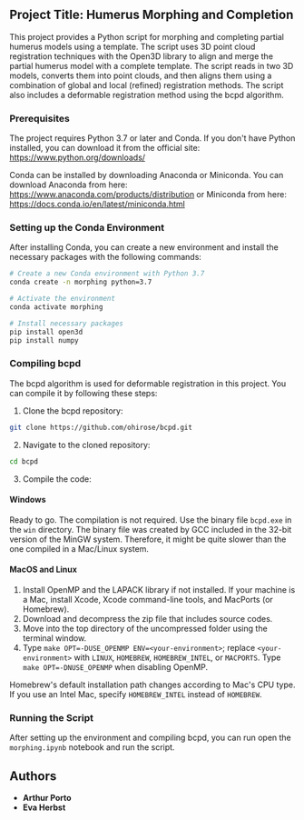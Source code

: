 
## Project Title: Humerus Morphing and Completion

This project provides a Python script for morphing and completing partial humerus models using a template. The script uses 3D point cloud registration techniques with the Open3D library to align and merge the partial humerus model with a complete template. The script reads in two 3D models, converts them into point clouds, and then aligns them using a combination of global and local (refined) registration methods. The script also includes a deformable registration method using the bcpd algorithm.


### Prerequisites

The project requires Python 3.7 or later and Conda. If you don't have Python installed, you can download it from the official site: https://www.python.org/downloads/

Conda can be installed by downloading Anaconda or Miniconda. You can download Anaconda from here: https://www.anaconda.com/products/distribution or Miniconda from here: https://docs.conda.io/en/latest/miniconda.html

### Setting up the Conda Environment

After installing Conda, you can create a new environment and install the necessary packages with the following commands:

```bash
# Create a new Conda environment with Python 3.7
conda create -n morphing python=3.7

# Activate the environment
conda activate morphing

# Install necessary packages
pip install open3d
pip install numpy
```

### Compiling bcpd

The bcpd algorithm is used for deformable registration in this project. You can compile it by following these steps:

1. Clone the bcpd repository:

```bash
git clone https://github.com/ohirose/bcpd.git
```

2. Navigate to the cloned repository:

```bash
cd bcpd
```

3. Compile the code:

#### Windows

Ready to go. The compilation is not required. Use the binary file `bcpd.exe` in the `win` directory.
The binary file was created by GCC included in the 32-bit version of the MinGW system.
Therefore, it might be quite slower than the one compiled in a Mac/Linux system.

#### MacOS and Linux

1. Install OpenMP and the LAPACK library if not installed. If your machine is a Mac, install Xcode, Xcode command-line tools,
   and MacPorts (or Homebrew).
2. Download and decompress the zip file that includes source codes.
3. Move into the top directory of the uncompressed folder using the terminal window.
4. Type `make OPT=-DUSE_OPENMP ENV=<your-environment>`; replace `<your-environment>` with `LINUX`,
   `HOMEBREW`, `HOMEBREW_INTEL`, or `MACPORTS`. Type `make OPT=-DNUSE_OPENMP` when disabling OpenMP.

Homebrew's default installation path changes according to Mac's CPU type.
If you use an Intel Mac, specify `HOMEBREW_INTEL` instead of `HOMEBREW`.


### Running the Script

After setting up the environment and compiling bcpd, you can run open the `morphing.ipynb` notebook and run the script. 



## Authors

* **Arthur Porto**
* **Eva Herbst**
